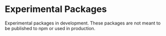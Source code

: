 # Experimental Packages

Experimental packages in development. These packages are not meant to be published to npm or used in production.
